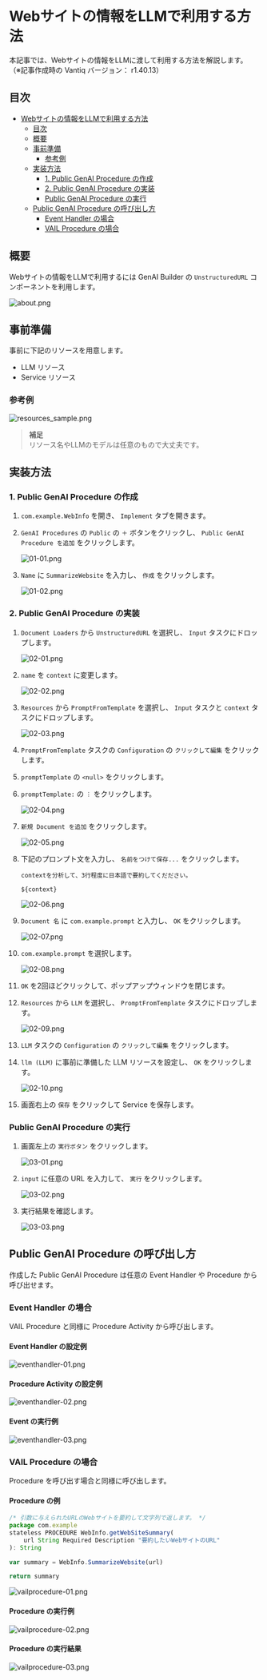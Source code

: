 # Webサイトの情報をLLMで利用する方法

本記事では、Webサイトの情報をLLMに渡して利用する方法を解説します。  
（※記事作成時の Vantiq バージョン： r1.40.13）

## 目次

- [Webサイトの情報をLLMで利用する方法](#webサイトの情報をllmで利用する方法)
  - [目次](#目次)
  - [概要](#概要)
  - [事前準備](#事前準備)
    - [参考例](#参考例)
  - [実装方法](#実装方法)
    - [1. Public GenAI Procedure の作成](#1-public-genai-procedure-の作成)
    - [2. Public GenAI Procedure の実装](#2-public-genai-procedure-の実装)
    - [Public GenAI Procedure の実行](#public-genai-procedure-の実行)
  - [Public GenAI Procedure の呼び出し方](#public-genai-procedure-の呼び出し方)
    - [Event Handler の場合](#event-handler-の場合)
    - [VAIL Procedure の場合](#vail-procedure-の場合)

## 概要

Webサイトの情報をLLMで利用するには GenAI Builder の `UnstructuredURL` コンポーネントを利用します。  

![about.png](./imgs/about.png)

## 事前準備

事前に下記のリソースを用意します。  

- LLM リソース
- Service リソース

### 参考例

![resources_sample.png](./imgs/resources_sample.png)

> **補足**  
> リソース名やLLMのモデルは任意のもので大丈夫です。

## 実装方法

### 1. Public GenAI Procedure の作成

1. `com.example.WebInfo` を開き、 `Implement` タブを開きます。

1. `GenAI Procedures` の `Public` の `＋` ボタンをクリックし、 `Public GenAI Procedure を追加` をクリックします。

   ![01-01.png](./imgs/01-01.png)

1. `Name` に `SummarizeWebsite` を入力し、 `作成` をクリックします。

   ![01-02.png](./imgs/01-02.png)

### 2. Public GenAI Procedure の実装

1. `Document Loaders` から `UnstructuredURL` を選択し、 `Input` タスクにドロップします。

   ![02-01.png](./imgs/02-01.png)

1. `name` を `context` に変更します。

   ![02-02.png](./imgs/02-02.png)

1. `Resources` から `PromptFromTemplate` を選択し、 `Input` タスクと `context` タスクにドロップします。

   ![02-03.png](./imgs/02-03.png)

1. `PromptFromTemplate` タスクの `Configuration` の `クリックして編集` をクリックします。

1. `promptTemplate` の `<null>` をクリックします。

1. `promptTemplate:` の `︙` をクリックします。

   ![02-04.png](./imgs/02-04.png)

1. `新規 Document を追加` をクリックします。

   ![02-05.png](./imgs/02-05.png)

1. 下記のプロンプト文を入力し、 `名前をつけて保存...` をクリックします。

   ```text
   contextを分析して、3行程度に日本語で要約してくだださい。

   ${context}
   ```

   ![02-06.png](./imgs/02-06.png)

1. `Document 名` に `com.example.prompt` と入力し、 `OK` をクリックします。

   ![02-07.png](./imgs/02-07.png)

1. `com.example.prompt` を選択します。

   ![02-08.png](./imgs/02-08.png)

1. `OK` を2回ほどクリックして、ポップアップウィンドウを閉じます。

1. `Resources` から `LLM` を選択し、 `PromptFromTemplate` タスクにドロップします。

   ![02-09.png](./imgs/02-09.png)

1. `LLM` タスクの `Configuration` の `クリックして編集` をクリックします。

1. `llm (LLM)` に事前に準備した LLM リソースを設定し、 `OK` をクリックします。

   ![02-10.png](./imgs/02-10.png)

1. 画面右上の `保存` をクリックして Service を保存します。

### Public GenAI Procedure の実行

1. 画面左上の `実行ボタン` をクリックします。

   ![03-01.png](./imgs/03-01.png)

1. `input` に任意の URL を入力して、 `実行` をクリックします。

   ![03-02.png](./imgs/03-02.png)

1. 実行結果を確認します。

   ![03-03.png](./imgs/03-03.png)

## Public GenAI Procedure の呼び出し方

作成した Public GenAI Procedure は任意の Event Handler や Procedure から呼び出せます。

### Event Handler の場合

VAIL Procedure と同様に Procedure Activity から呼び出します。

#### Event Handler の設定例

![eventhandler-01.png](./imgs/eventhandler-01.png)

#### Procedure Activity の設定例

![eventhandler-02.png](./imgs/eventhandler-02.png)

#### Event の実行例

![eventhandler-03.png](./imgs/eventhandler-03.png)

### VAIL Procedure の場合

Procedure を呼び出す場合と同様に呼び出します。

#### Procedure の例

```JavaScript
/* 引数に与えられたURLのWebサイトを要約して文字列で返します。 */
package com.example
stateless PROCEDURE WebInfo.getWebSiteSummary(
    url String Required Description "要約したいWebサイトのURL"
): String

var summary = WebInfo.SummarizeWebsite(url)

return summary
```

![vailprocedure-01.png](./imgs/vailprocedure-01.png)

#### Procedure の実行例

![vailprocedure-02.png](./imgs/vailprocedure-02.png)

#### Procedure の実行結果

![vailprocedure-03.png](./imgs/vailprocedure-03.png)
